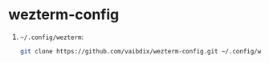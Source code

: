 # wezterm-config

1. `~/.config/wezterm`:

   ```sh
   git clone https://github.com/vaibdix/wezterm-config.git ~/.config/wezterm
   ```

